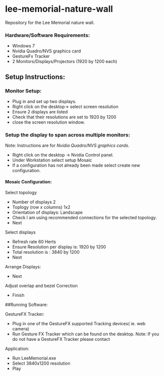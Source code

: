 # lee-memorial-nature-wall
Repository for the Lee Memorial nature wall. 

### Hardware/Software Requirements:
* Windows 7
* Nvidia Quadro/NVS graphics card
* GestureFx Tracker 
* 2 Monitors/Displays/Projectors (1920 by 1200 each)

## Setup Instructions:

### Monitor Setup:
* Plug in and set up two displays. 
* Right click on the desktop-> select screen resolution
* Ensure 2 displays are listed
* Check that their resolutions are set to 1920 by 1200 
* close the screen resolution window.

### Setup the display to span across multiple monitors:
Note: Instructions are for *Nvidia Quadro/NVS graphics cards*. 

  * Right click on the desktop -> Nvidia Control panel. 
  * Under Workstation select setup Mosaic
  * If a configuration has not already been made select create new configuration. 

#### Mosaic Configuration:
Select topology 
  * Number of displays 2
  * Toplogy (row x columns) 1x2
  * Orientation of displays: Landscape
  * Check I am using recommended connections for the selected topology.
  * Next

Select displays
  * Refresh rate 60 Herts
  * Ensure Resolution per display is: 1920 by 1200 
  * Total resolution is : 3840 by 1200
  * Next

Arrange Displays:
  * Next

Adjust overlap and bezel Correction
  * Finish

##Running Software:

GestureFX Tracker: 
  * Plug in one of the GestureFX supported Tracking devices( ie. web camera)
  * Run Gesture FX Tracker which can be found on the desktop. 
  Note: If you do not have a GestureFX Tracker please contact 

Application: 
  * Run LeeMemorial.exe 
  * Select 3840x1200 resolution
  * Play





